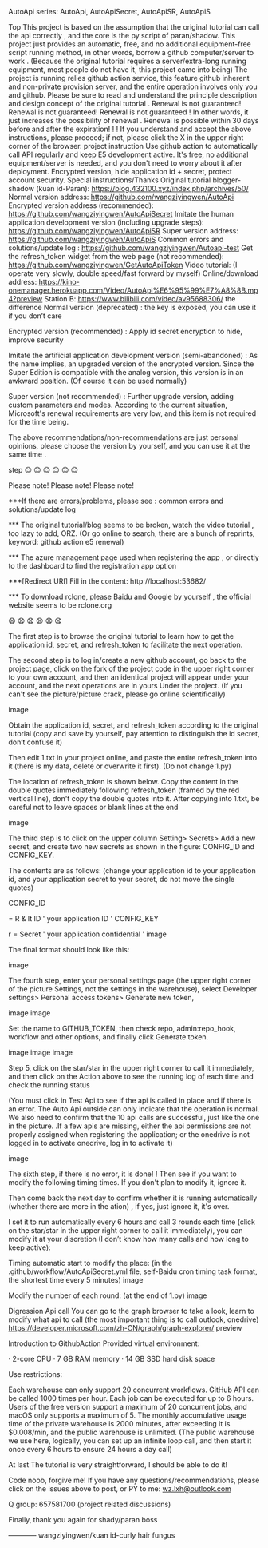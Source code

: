 AutoApi series: AutoApi, AutoApiSecret, AutoApiSR, AutoApiS

Top
This project is based on the assumption that the original tutorial can call the api correctly , and the core is the py script of paran/shadow.
This project just provides an automatic, free, and no additional equipment-free script running method, in other words, borrow a github computer/server to work . (Because the original tutorial requires a server/extra-long running equipment, most people do not have it, this project came into being)
The project is running relies github action service, this feature github inherent and non-private provision server, and the entire operation involves only you and github.
Please be sure to read and understand the principle description and design concept of the original tutorial .
Renewal is not guaranteed! Renewal is not guaranteed! Renewal is not guaranteed ! In other words, it just increases the possibility of renewal . Renewal is possible within 30 days before and after the expiration! ! !
If you understand and accept the above instructions, please proceed; if not, please click the X in the upper right corner of the browser.
project instruction
Use github action to automatically call API regularly and keep E5 development active.
It's free, no additional equipment/server is needed, and you don't need to worry about it after deployment.
Encrypted version, hide application id + secret, protect account security.
Special instructions/Thanks
Original tutorial blogger-shadow (kuan id-Paran): https://blog.432100.xyz/index.php/archives/50/
Normal version address: https://github.com/wangziyingwen/AutoApi
Encrypted version address (recommended): https://github.com/wangziyingwen/AutoApiSecret
Imitate the human application development version (including upgrade steps): https://github.com/wangziyingwen/AutoApiSR
Super version address: https://github.com/wangziyingwen/AutoApiS
Common errors and solutions/update log : https://github.com/wangziyingwen/Autoapi-test
Get the refresh_token widget from the web page (not recommended): https://github.com/wangziyingwen/GetAutoApiToken
Video tutorial: (I operate very slowly, double speed/fast forward by myself)
Online/download address: https://kino-onemanager.herokuapp.com/Video/AutoApi%E6%95%99%E7%A8%8B.mp4?preview
Station B: https://www.bilibili.com/video/av95688306/
the difference
Normal version (deprecated) : the key is exposed, you can use it if you don’t care

Encrypted version (recommended) : Apply id secret encryption to hide, improve security

Imitate the artificial application development version (semi-abandoned) : As the name implies, an upgraded version of the encrypted version. Since the Super Edition is compatible with the analog version, this version is in an awkward position. (Of course it can be used normally)

Super version (not recommended) : Further upgrade version, adding custom parameters and modes. According to the current situation, Microsoft's renewal requirements are very low, and this item is not required for the time being.

The above recommendations/non-recommendations are just personal opinions, please choose the version by yourself, and you can use it at the same time .

step
😊 😊 😊 😊 😊 😊

Please note! Please note! Please note!

***If there are errors/problems, please see : common errors and solutions/update log

*** The original tutorial/blog seems to be broken, watch the video tutorial , too lazy to add, ORZ. (Or go online to search, there are a bunch of reprints, keyword: github action e5 renewal)

*** The azure management page used when registering the app , or directly to the dashboard to find the registration app option

***[Redirect URI] Fill in the content: http://localhost:53682/

*** To download rclone, please Baidu and Google by yourself , the official website seems to be rclone.org

😧 😧 😧 😧 😧 😧

The first step is to browse the original tutorial to learn how to get the application id, secret, and refresh_token to facilitate the next operation.

The second step is to log in/create a new github account, go back to the project page, click on the fork of the project code in the upper right corner to your own account, and then an identical project will appear under your account, and the next operations are in yours Under the project. (If you can't see the picture/picture crack, please go online scientifically)

image

Obtain the application id, secret, and refresh_token according to the original tutorial (copy and save by yourself, pay attention to distinguish the id secret, don’t confuse it)

Then edit 1.txt in your project online, and paste the entire refresh_token into it (there is my data, delete or overwrite it first). (Do not change 1.py)

The location of refresh_token is shown below. Copy the content in the double quotes immediately following refresh_token (framed by the red vertical line), don't copy the double quotes into it. After copying into 1.txt, be careful not to leave spaces or blank lines at the end

image

The third step is to click on the upper column Setting> Secrets> Add a new secret, and create two new secrets as shown in the figure: CONFIG_ID and CONFIG_KEY.

The contents are as follows: (change your application id to your application id, and your application secret to your secret, do not move the single quotes)

CONFIG_ID

= R & lt ID ' your application ID '
CONFIG_KEY

r = Secret ' your application confidential '
image

The final format should look like this:

image

The fourth step, enter your personal settings page (the upper right corner of the picture Settings, not the settings in the warehouse), select Developer settings> Personal access tokens> Generate new token,

image image

Set the name to GITHUB_TOKEN, then check repo, admin:repo_hook, workflow and other options, and finally click Generate token.

image image image

Step 5, click on the star/star in the upper right corner to call it immediately, and then click on the Action above to see the running log of each time and check the running status

(You must click in Test Api to see if the api is called in place and if there is an error. The Auto Api outside can only indicate that the operation is normal. We also need to confirm that the 10 api calls are successful, just like the one in the picture. .If a few apis are missing, either the api permissions are not properly assigned when registering the application; or the onedrive is not logged in to activate onedrive, log in to activate it)

image

The sixth step, if there is no error, it is done! ! Then see if you want to modify the following timing times. If you don't plan to modify it, ignore it.

Then come back the next day to confirm whether it is running automatically (whether there are more in the ation) , if yes, just ignore it, it's over.

I set it to run automatically every 6 hours and call 3 rounds each time (click on the star/star in the upper right corner to call it immediately), you can modify it at your discretion (I don’t know how many calls and how long to keep active):

Timing automatic start to modify the place: (in the .github/workflow/AutoApiSecret.yml file, self-Baidu cron timing task format, the shortest time every 5 minutes)
image

Modify the number of each round: (at the end of 1.py)
image

Digression
Api call You can go to the graph browser to take a look, learn to modify what api to call (the most important thing is to call outlook, onedrive) https://developer.microsoft.com/zh-CN/graph/graph-explorer/ preview

Introduction to GithubAction
Provided virtual environment:

· 2-core CPU · 7 GB RAM memory · 14 GB SSD hard disk space

Use restrictions:

Each warehouse can only support 20 concurrent workflows.
GitHub API can be called 1000 times per hour.
Each job can be executed for up to 6 hours.
Users of the free version support a maximum of 20 concurrent jobs, and macOS only supports a maximum of 5.
The monthly accumulative usage time of the private warehouse is 2000 minutes, after exceeding it is $0.008/min, and the public warehouse is unlimited.
(The public warehouse we use here, logically, you can set up an infinite loop call, and then start it once every 6 hours to ensure 24 hours a day call)

At last
The tutorial is very straightforward, I should be able to do it!

Code noob, forgive me! If you have any questions/recommendations, please click on the issues above to post, or PY to me: wz.lxh@outlook.com

Q group: 657581700 (project related discussions)

Finally, thank you again for shady/paran boss

———— wangziyingwen/kuan id-curly hair fungus
